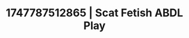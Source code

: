---
categories:
- Tan lines & lingerie
- Retro fantasy play
- Fantasy kink
- Facial finish
- Dirty mind games
image: /assets/images/1747787512865.jpg
layout: post
seo:
  description: Featured content with sensual Scat Fetish, ABDL Play. HD images available.
  keywords: Scat Fetish, ABDL Play
  og_image: /assets/images/1747787512865.jpg
  schema_type: VisualArtwork
tags:
- '#1747787512865'
- ABDL Play
- Scat Fetish
title: 1747787512865 | Scat Fetish ABDL Play
---